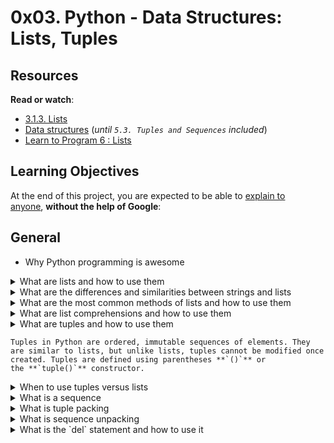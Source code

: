 # ****0x03. Python - Data Structures: Lists, Tuples****

## **Resources**

**Read or watch**:

- [3.1.3. Lists](https://intranet.alxswe.com/rltoken/VarQbHxfmbnpGnaGp3Nb_A)
- [Data structures](https://intranet.alxswe.com/rltoken/2aa8Mp-V2eSieGeX3OX8yQ) (*until `5.3. Tuples and Sequences` included*)
- [Learn to Program 6 : Lists](https://intranet.alxswe.com/rltoken/BX2_CuHj1sq4eYGiXbCYSg)

## **Learning Objectives**

At the end of this project, you are expected to be able to [explain to anyone](https://intranet.alxswe.com/rltoken/qZrNhvUqi5zcqE4cMFGU6Q), **without the help of Google**:

## **General**

- Why Python programming is awesome
<details>
<summary>What are lists and how to use them</summary>
    
    A mutable, ordered collection of elements enclosed in square brackets ([]). Lists can contain elements of different data types, such as integers, strings, or even other lists. They are a versatile and commonly used data structure in Python.
</details>
<details>
<summary>What are the differences and similarities between strings and lists</summary>
    
    Differences:
    
    1. Mutability: Strings are immutable, meaning their elements cannot be modified once created. In contrast, lists are mutable, allowing you to modify, add, or remove elements.
    2. Element Types: Strings can only contain characters, while lists can contain elements of any data type, including other lists.
    3. Indexing: Strings support indexing, allowing you to access individual characters using their indices. Lists also support indexing, but they allow access to individual elements, which can be of any data type.
    4. String-Specific Methods: Strings have specific methods for string manipulation, such as **`split()`**, **`join()`**, **`upper()`**, **`lower()`**, etc. Lists have methods specific to lists, such as **`append()`**, **`extend()`**, **`insert()`**, **`remove()`**, etc.
    
    Similarities:
    
    1. Ordered Collection: Both strings and lists are ordered collections, meaning the elements have a specific order, and their positions are determined by their indices.
    2. Iteration: Both strings and lists can be iterated over using loops or comprehensions to access each element one by one.
    3. Length: Both strings and lists have a length, which represents the number of elements they contain. You can obtain the length using the **`len()`** function.
    4. Slicing: Both strings and lists support slicing, allowing you to extract a portion of the sequence using a range of indices.
</details>
<details>
<summary>What are the most common methods of lists and how to use them</summary>
    1. **`append(element)`**: Adds an element to the end of the list.
    2. **`extend(iterable)`**: Extends the list by appending elements from an iterable (e.g., another list).
    3. **`insert(index, element)`**: Inserts an element at a specific index in the list.
    4. **`remove(element)`**: Removes the first occurrence of the specified element from the list.
    5. **`pop([index])`**: Removes and returns the element at the specified index. If no index is provided, it removes and returns the last element.
    6. **`index(element[, [start, end]])`**: Returns the index of the first occurrence of the specified element in the list.
    7. **`count(element)`**: Returns the number of occurrences of the specified element in the list.
    8. **`sort()`**: Sorts the elements of the list in ascending order.
    9. **`reverse()`**: Reverses the order of the elements in the list.
    10. **`copy()`**: Returns a shallow copy of the list.
    11. **`clear()`**: Removes all elements from the list.
How to use lists as stacks and queues
    - [Using a List as a Stack:](https://docs.python.org/3/tutorial/datastructures.html#using-lists-as-stacks)
        
        To use a list as a stack, where the last element added is the first one to be removed (Last-In, First-Out - LIFO), you can use the following methods:
        
        - `append(element)`: Add an element to the end of the list (top of the stack).
        - `pop()`: Remove and return the last element from the list (top of the stack).
    - [Using a List as a Queue:](https://docs.python.org/3/tutorial/datastructures.html#using-lists-as-queues)
        
        To use a list as a queue, where the first element added is the first one to be removed (First-In, First-Out - FIFO), you can use the following methods:
        
        - `append(element)`: Add an element to the end of the list (end of the queue).
        - `pop(0)`: Remove and return the first element from the list (front of the queue).
        
        Or we can use deque function from the module collections.
</details>
<details>
<summary>What are list comprehensions and how to use them</summary>
    
    List comprehensions in Python provide a concise way to create new lists based on existing lists or other iterable objects. They allow you to combine loops and conditional statements into a single line of code.
    
    Basic Syntax:
    Copy code
    new_list = [expression for item in iterable if condition]
    
    Explanation:
    
    - **`new_list`**: The new list that will be created.
    - **`expression`**: The expression or transformation to apply to each item in the iterable.
    - **`item`**: The variable representing each item in the iterable.
    - **`iterable`**: The existing list or other iterable object.
    - **`condition`** (optional): A condition that filters the items to be included in the new list.
</details>
<details>
<summary>What are tuples and how to use them<summary>
    
    Tuples in Python are ordered, immutable sequences of elements. They are similar to lists, but unlike lists, tuples cannot be modified once created. Tuples are defined using parentheses **`()`** or the **`tuple()`** constructor.
</details>
<details>
<summary>When to use tuples versus lists</summary>
    
    Tuples and lists have some similarities, but they also have distinct characteristics that make them suitable for different use cases. Here are some guidelines on when to use tuples versus lists:
    
    Use Tuples:
    
    - When the data you are storing should not be modified after creation: Tuples are immutable, meaning their elements cannot be changed once created. If you have data that should remain constant, such as coordinates or configuration settings, tuples are a good choice.
    - When you want to use the tuple as a key in a dictionary: Since tuples are immutable, they can be used as keys in dictionaries. Lists, on the other hand, are mutable and cannot be used as dictionary keys.
    - When you need to ensure the order of elements: Tuples maintain the order of elements, so if the order is important, tuples are a suitable choice.
    
    Use Lists:
    
    - When you need to modify the elements: Lists are mutable, meaning you can add, remove, or modify elements after creation. If you anticipate the need to change the data, such as adding or removing items, lists are more appropriate.
    - When you require flexibility in size: Lists can dynamically grow or shrink as needed. You can add or remove elements easily using list methods like **`append()`**, **`insert()`**, **`remove()`**, etc. Tuples have a fixed size once created.
    - When you need to perform operations like sorting or reversing: Lists have built-in methods for sorting (**`sort()`**) and reversing (**`reverse()`**) the elements. Tuples lack these methods due to their immutability.
    
    In summary, use tuples when you have data that should not be modified, need to use them as dictionary keys, or require the order of elements to be maintained. Use lists when you need to modify the elements, require flexibility in size, or need to perform operations like sorting or reversing.
</details>
<details>
<summary>What is a sequence</summary>
    
    A sequence is an ordered collection of elements. It is a fundamental data type that represents a series of values. Sequences can be indexed and sliced to access individual elements or a subset of elements. There are several built-in sequence types in Python, including strings, lists, and tuples.
    
    Key characteristics of sequences:
    
    1. Order: Elements in a sequence have a specific order, and their positions are determined by their indices.
    2. Indexing: Elements in a sequence can be accessed using their indices, starting from 0 for the first element.
    3. Slicing: Sequences can be sliced to extract a subset of elements using the syntax **`sequence[start:end:step]`**.
    4. Iteration: Sequences can be iterated over using loops or comprehensions to access each element in order.
    5. Length: The length of a sequence can be determined using the **`len()`** function, which returns the number of elements in the sequence.
    6. Immutability (for some sequence types): Some sequence types, like strings and tuples, are immutable, meaning their elements cannot be modified once created. Other sequence types, like lists, are mutable and allow modifications.
    
    Examples of sequences:
    
    - Strings: A sequence of characters enclosed in single quotes (**`'`**) or double quotes (**`"`**).
    - Lists: A sequence of elements enclosed in square brackets (**`[]`**), where elements can be of different types.
    - Tuples: A sequence of elements enclosed in parentheses (**`()`**), similar to lists, but tuples are immutable.
    - Range: A sequence of numbers generated using the **`range()`** function.
    
    Sequences are versatile and widely used in Python for various purposes, such as storing and manipulating data, iterating over elements, and performing operations like indexing, slicing, and concatenation.
</details>
<details>
<summary>What is tuple packing</summary>
    
    Tuple packing refers to the process of creating a tuple by assigning values to it. It allows you to group multiple values together into a single tuple object. Tuple packing is a convenient way to create tuples without explicitly specifying the parentheses.
</details>
<details>
    <summary>What is sequence unpacking</summary>
    
    Sequence unpacking, also known as tuple unpacking, is the process of assigning the elements of a sequence (such as a tuple, list, or string) to multiple variables simultaneously. It allows you to extract individual elements from a sequence and assign them to separate variables in a single line of code.
    
    Here's an example of sequence unpacking:
    python
    Copy code
    my_tuple = (1, 2, 3)
    a, b, c = my_tuple
</details>
<details>
    <summary>What is the `del` statement and how to use it</summary>
    The del statement in Python is used to delete or remove objects, variables, or elements from a collection. It can be used to remove individual elements from a list, delete variables, or even delete entire objects.
</details>